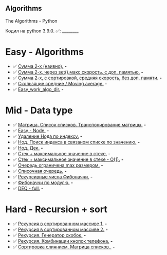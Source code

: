 ## Algorithms
The Algorithms - Python

Кодил на python 3.9.0.
:white_check_mark:: ________
# Easy - Algorithms
* :white_check_mark: [Сумма 2-х (наивно).](https://github.com/ZOMini/algorithms/blob/main/1-easy/2-sum_naive.py) **-**
* :white_check_mark: [Сумма 2-х, через set(),макс скорость, с доп. памятью.](https://github.com/ZOMini/algorithms/blob/main/1-easy/2-sum_extra_mem.py) **-**
* :white_check_mark: [Сумма 2-х, с сортировкой, средняя скорость, без доп. памяти.](https://github.com/ZOMini/algorithms/blob/main/1-easy/2-sum_with_sort.py) **-**
* :white_check_mark: [Скользяцие средние / Moving average.](https://github.com/ZOMini/algorithms/blob/main/1-easy/moving_average.py) **-**
* :white_check_mark: [Easy_work_algo_dir.](https://github.com/ZOMini/algorithms/tree/main/1-easy/works_algo) **-**
# Mid - Data type
* :white_check_mark: [Матрица. Список списков. Транспонирование матрицы.](https://github.com/ZOMini/algorithms/blob/main/2-mid/works_data_type/A-.py) **-**
* :white_check_mark: [Easy - Node.](https://github.com/ZOMini/algorithms/blob/main/2-mid/works_data_type/B-.py) **-**
* :white_check_mark: [Удаление Нода по индексу.](https://github.com/ZOMini/algorithms/blob/main/2-mid/works_data_type/C-.py) **-**
* :white_check_mark: [Нод. Поиск индекса в связаном списке по значению.](https://github.com/ZOMini/algorithms/blob/main/2-mid/works_data_type/D-.py) **-**
* :white_check_mark: [Нод. Дек.](https://github.com/ZOMini/algorithms/blob/main/2-mid/works_data_type/E-.py) **-**
* :white_check_mark: [Стек + максимальное значение в стеке.](https://github.com/ZOMini/algorithms/blob/main/2-mid/works_data_type/F-.py) **-**
* :white_check_mark: [Стек + максимальное значение в стеке - O(1).](https://github.com/ZOMini/algorithms/blob/main/2-mid/works_data_type/G-.py) **-**
* :white_check_mark: [Очередь ограничена max размером.](https://github.com/ZOMini/algorithms/blob/main/2-mid/works_data_type/I-.py) **-**
* :white_check_mark: [Списочная очередь.](https://github.com/ZOMini/algorithms/blob/main/2-mid/works_data_type/J-.py) **-**
* :white_check_mark: [Рекурсивные числа Фибоначчи.](https://github.com/ZOMini/algorithms/blob/main/2-mid/works_data_type/K-.py) **-**
* :white_check_mark: [Фибоначчи по модулю.](https://github.com/ZOMini/algorithms/blob/main/2-mid/works_data_type/L-.py) **-**
* :white_check_mark: [DEQ - full.](https://github.com/ZOMini/algorithms/blob/main/2-mid/works_data_type/L-.py) **-**
# Hard - Recursion + sort
* :white_check_mark: [Рекурсия в сортированном массиве 1.](https://github.com/ZOMini/algorithms/blob/main/3-hard-recursion_sort/L-1.py) **-**
* :white_check_mark: [Рекурсия в сортированном массиве 2.](https://github.com/ZOMini/algorithms/blob/main/3-hard-recursion_sort/L-2.py) **-**
* :white_check_mark: [Рекурсия. Генератор скобок.](https://github.com/ZOMini/algorithms/blob/main/3-hard-recursion_sort/A-.py) **-**
* :white_check_mark: [Рекурсия. Комбинации кнопок телефона.](https://github.com/ZOMini/algorithms/blob/main/3-hard-recursion_sort/B-.py) **-**
* :white_check_mark: [Сортировка слиянием. Матрица списков..](https://contest.yandex.ru/contest/24734/problems/N/) **-**